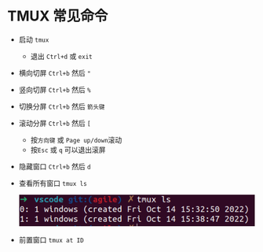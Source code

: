 # TMUX 常见命令

- 启动 `tmux`
  - 退出 `Ctrl+d` 或 `exit`
- 横向切屏 `Ctrl+b` 然后 `"`
- 竖向切屏 `Ctrl+b` 然后 `%`
- 切换分屏 `Ctrl+b` 然后 `箭头键`
- 滚动分屏 `Ctrl+b` 然后 `[`
  - 按`方向键` 或 `Page up/down`滚动
  - 按`Esc` 或 `q` 可以退出滚屏
- 隐藏窗口 `Ctrl+b` 然后 `d`
- 查看所有窗口 `tmux ls`

  ![ls](ls.png)

- 前置窗口 `tmux at ID`
